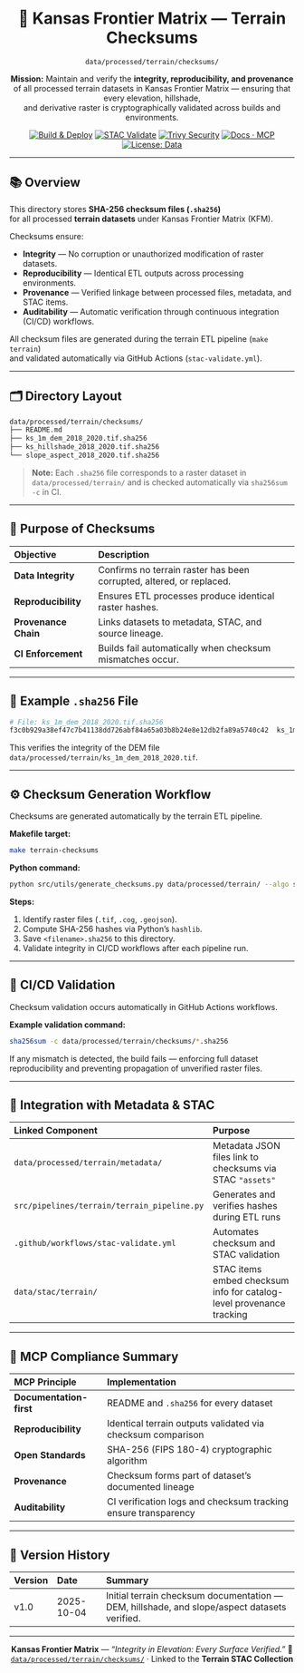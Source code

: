 <div align="center">

# 🧾 Kansas Frontier Matrix — Terrain Checksums  
`data/processed/terrain/checksums/`

**Mission:** Maintain and verify the **integrity, reproducibility, and provenance**  
of all processed terrain datasets in Kansas Frontier Matrix — ensuring that every elevation, hillshade,  
and derivative raster is cryptographically validated across builds and environments.

[![Build & Deploy](https://github.com/bartytime4life/Kansas-Frontier-Matrix/actions/workflows/site.yml/badge.svg)](../../../../.github/workflows/site.yml)
[![STAC Validate](https://github.com/bartytime4life/Kansas-Frontier-Matrix/actions/workflows/stac-validate.yml/badge.svg)](../../../../.github/workflows/stac-validate.yml)
[![Trivy Security](https://github.com/bartytime4life/Kansas-Frontier-Matrix/actions/workflows/trivy.yml/badge.svg)](../../../../.github/workflows/trivy.yml)
[![Docs · MCP](https://img.shields.io/badge/Docs-MCP-blue)](../../../../docs/)
[![License: Data](https://img.shields.io/badge/License-CC--BY%204.0-green)](../../../../LICENSE)

</div>

---

## 📚 Overview

This directory stores **SHA-256 checksum files (`.sha256`)**  
for all processed **terrain datasets** under Kansas Frontier Matrix (KFM).  

Checksums ensure:
- **Integrity** — No corruption or unauthorized modification of raster datasets.  
- **Reproducibility** — Identical ETL outputs across processing environments.  
- **Provenance** — Verified linkage between processed files, metadata, and STAC items.  
- **Auditability** — Automatic verification through continuous integration (CI/CD) workflows.  

All checksum files are generated during the terrain ETL pipeline (`make terrain`)  
and validated automatically via GitHub Actions (`stac-validate.yml`).

---

## 🗂️ Directory Layout

```bash
data/processed/terrain/checksums/
├── README.md
├── ks_1m_dem_2018_2020.tif.sha256
├── ks_hillshade_2018_2020.tif.sha256
└── slope_aspect_2018_2020.tif.sha256
````

> **Note:** Each `.sha256` file corresponds to a raster dataset in
> `data/processed/terrain/` and is checked automatically via `sha256sum -c` in CI.

---

## 🔐 Purpose of Checksums

| Objective            | Description                                                          |
| :------------------- | :------------------------------------------------------------------- |
| **Data Integrity**   | Confirms no terrain raster has been corrupted, altered, or replaced. |
| **Reproducibility**  | Ensures ETL processes produce identical raster hashes.               |
| **Provenance Chain** | Links datasets to metadata, STAC, and source lineage.                |
| **CI Enforcement**   | Builds fail automatically when checksum mismatches occur.            |

---

## 🧮 Example `.sha256` File

```bash
# File: ks_1m_dem_2018_2020.tif.sha256
f3c0b929a38ef47c7b41138dd726abf84a65a03b8b24e8e12db2fa89a5740c42  ks_1m_dem_2018_2020.tif
```

This verifies the integrity of the DEM file
`data/processed/terrain/ks_1m_dem_2018_2020.tif`.

---

## ⚙️ Checksum Generation Workflow

Checksums are generated automatically by the terrain ETL pipeline.

**Makefile target:**

```bash
make terrain-checksums
```

**Python command:**

```bash
python src/utils/generate_checksums.py data/processed/terrain/ --algo sha256
```

**Steps:**

1. Identify raster files (`.tif`, `.cog`, `.geojson`).
2. Compute SHA-256 hashes via Python’s `hashlib`.
3. Save `<filename>.sha256` to this directory.
4. Validate integrity in CI/CD workflows after each pipeline run.

---

## 🧰 CI/CD Validation

Checksum validation occurs automatically in GitHub Actions workflows.

**Example validation command:**

```bash
sha256sum -c data/processed/terrain/checksums/*.sha256
```

If any mismatch is detected, the build fails — enforcing full dataset reproducibility
and preventing propagation of unverified raster files.

---

## 🧩 Integration with Metadata & STAC

| Linked Component                            | Purpose                                                              |
| :------------------------------------------ | :------------------------------------------------------------------- |
| `data/processed/terrain/metadata/`          | Metadata JSON files link to checksums via STAC `"assets"`            |
| `src/pipelines/terrain/terrain_pipeline.py` | Generates and verifies hashes during ETL runs                        |
| `.github/workflows/stac-validate.yml`       | Automates checksum and STAC validation                               |
| `data/stac/terrain/`                        | STAC items embed checksum info for catalog-level provenance tracking |

---

## 🧠 MCP Compliance Summary

| MCP Principle           | Implementation                                                 |
| :---------------------- | :------------------------------------------------------------- |
| **Documentation-first** | README and `.sha256` for every dataset                         |
| **Reproducibility**     | Identical terrain outputs validated via checksum comparison    |
| **Open Standards**      | SHA-256 (FIPS 180-4) cryptographic algorithm                   |
| **Provenance**          | Checksum forms part of dataset’s documented lineage            |
| **Auditability**        | CI verification logs and checksum tracking ensure transparency |

---

## 📅 Version History

| Version | Date       | Summary                                                                                      |
| :------ | :--------- | :------------------------------------------------------------------------------------------- |
| v1.0    | 2025-10-04 | Initial terrain checksum documentation — DEM, hillshade, and slope/aspect datasets verified. |

---

<div align="center">

**Kansas Frontier Matrix** — *“Integrity in Elevation: Every Surface Verified.”*
📍 [`data/processed/terrain/checksums/`](.) · Linked to the **Terrain STAC Collection**

</div>
